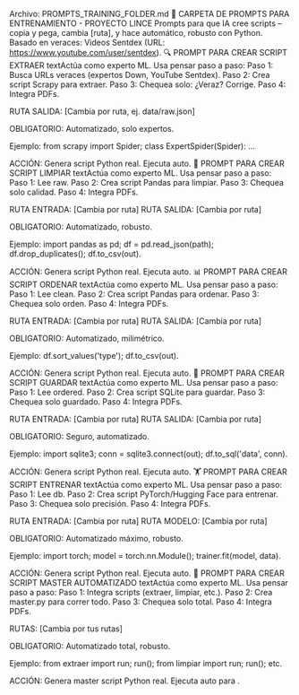 ﻿Archivo: PROMPTS_TRAINING_FOLDER.md
📁 CARPETA DE PROMPTS PARA ENTRENAMIENTO - PROYECTO LINCE
Prompts para que IA cree scripts – copia y pega, cambia [ruta], y hace automático, robusto con Python. Basado en veraces: Videos Sentdex (URL: https://www.youtube.com/user/sentdex).
🔍 PROMPT PARA CREAR SCRIPT EXTRAER
textActúa como experto ML. Usa pensar paso a paso: Paso 1: Busca URLs veraces (expertos Down, YouTube Sentdex). Paso 2: Crea script Scrapy para extraer. Paso 3: Chequea solo: ¿Veraz? Corrige. Paso 4: Integra PDFs.

RUTA SALIDA: [Cambia por ruta, ej. data/raw.json]

OBLIGATORIO: Automatizado, solo expertos.

Ejemplo: from scrapy import Spider; class ExpertSpider(Spider): ... 

ACCIÓN: Genera script Python real. Ejecuta auto.
🧹 PROMPT PARA CREAR SCRIPT LIMPIAR
textActúa como experto ML. Usa pensar paso a paso: Paso 1: Lee raw. Paso 2: Crea script Pandas para limpiar. Paso 3: Chequea solo calidad. Paso 4: Integra PDFs.

RUTA ENTRADA: [Cambia por ruta]
RUTA SALIDA: [Cambia por ruta]

OBLIGATORIO: Automatizado, robusto.

Ejemplo: import pandas as pd; df = pd.read_json(path); df.drop_duplicates(); df.to_csv(out).

ACCIÓN: Genera script Python real. Ejecuta auto.
📊 PROMPT PARA CREAR SCRIPT ORDENAR
textActúa como experto ML. Usa pensar paso a paso: Paso 1: Lee clean. Paso 2: Crea script Pandas para ordenar. Paso 3: Chequea solo orden. Paso 4: Integra PDFs.

RUTA ENTRADA: [Cambia por ruta]
RUTA SALIDA: [Cambia por ruta]

OBLIGATORIO: Automatizado, milimétrico.

Ejemplo: df.sort_values('type'); df.to_csv(out).

ACCIÓN: Genera script Python real. Ejecuta auto.
💾 PROMPT PARA CREAR SCRIPT GUARDAR
textActúa como experto ML. Usa pensar paso a paso: Paso 1: Lee ordered. Paso 2: Crea script SQLite para guardar. Paso 3: Chequea solo guardado. Paso 4: Integra PDFs.

RUTA ENTRADA: [Cambia por ruta]
RUTA SALIDA: [Cambia por ruta]

OBLIGATORIO: Seguro, automatizado.

Ejemplo: import sqlite3; conn = sqlite3.connect(out); df.to_sql('data', conn).

ACCIÓN: Genera script Python real. Ejecuta auto.
🏋️ PROMPT PARA CREAR SCRIPT ENTRENAR
textActúa como experto ML. Usa pensar paso a paso: Paso 1: Lee db. Paso 2: Crea script PyTorch/Hugging Face para entrenar. Paso 3: Chequea solo precisión. Paso 4: Integra PDFs.

RUTA ENTRADA: [Cambia por ruta]
RUTA MODELO: [Cambia por ruta]

OBLIGATORIO: Automatizado máximo, robusto.

Ejemplo: import torch; model = torch.nn.Module(); trainer.fit(model, data).

ACCIÓN: Genera script Python real. Ejecuta auto.
🔄 PROMPT PARA CREAR SCRIPT MASTER AUTOMATIZADO
textActúa como experto ML. Usa pensar paso a paso: Paso 1: Integra scripts (extraer, limpiar, etc.). Paso 2: Crea master.py para correr todo. Paso 3: Chequea solo total. Paso 4: Integra PDFs.

RUTAS: [Cambia por tus rutas]

OBLIGATORIO: Automatizado total, robusto.

Ejemplo: from extraer import run; run(); from limpiar import run; run(); etc.

ACCIÓN: Genera master script Python real. Ejecuta auto para .
